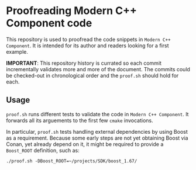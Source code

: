 # Proofreading Modern C++ Component code

This repository is used to proofread the code snippets in `Modern C++ Component`.
It is intended for its author and readers looking for a first example.

**IMPORTANT**: This repository history is currated so each commit incrementally validates more and more of the document.
The commits could be checked-out in chronological order and the `proof.sh` should hold for each.

## Usage

`proof.sh` runs different tests to validate the code in `Modern C++ Component`.
It forwards all its arguements to the first few `cmake` invocations.

In particular, `proof.sh` tests handling external dependencies by using Boost as a requirement.
Because some early steps are not yet obtaining Boost via Conan, yet already depend on it, it might be required to provide a `Boost_ROOT` definition, such as:

    ./proof.sh -DBoost_ROOT=~/projects/SDK/boost_1.67/
